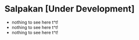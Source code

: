 # Salpakan [Under Development]

* nothing to see here t^t!
* nothing to see here t^t!
* nothing to see here t^t!
